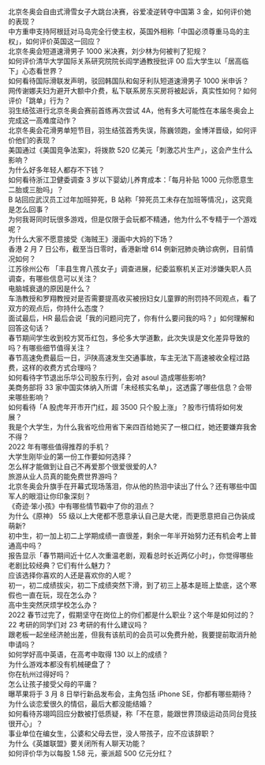 北京冬奥会自由式滑雪女子大跳台决赛，谷爱凌逆转夺中国第 3 金，如何评价她的表现？  
中方重申支持阿根廷对马岛完全行使主权，英国外相称「中国必须尊重马岛的主权」，如何评价英国这一回应？  
北京冬奥会短道速滑男子 1000 米决赛，刘少林为何被判了犯规？  
如何评价清华大学国际关系研究院院长阎学通教授批评 00 后大学生以「居高临下」心态看世界？  
如何看待国际滑联发声明，驳回韩国队和匈牙利队短道速滑男子 1000 米申诉？  
网传谢娜夫妇为避开大额中介费，私下联系房东买房将被起诉，真实性如何？如何评价「跳单」行为？  
羽生结弦进行北京冬奥会赛前首练再次尝试 4A，他有多大可能性在本届冬奥会上完成这一高难度动作？  
北京冬奥会花滑男单短节目，羽生结弦首秀失误，陈巍领跑，金博洋晋级，如何评价他们的表现？  
美国通过《美国竞争法案》，将拨款 520 亿美元「刺激芯片生产」，这会产生什么影响？  
为什么好多年轻人都存不下钱？  
如何看待浙江卫健委调查 3 岁以下婴幼儿养育成本：「每月补贴 1000 元你愿意生二胎或三胎吗」？  
B 站回应武汉员工过年加班猝死，B 站称「猝死员工未存在加班等情况」，这究竟是怎么回事？  
为何我哥同时玩很多游戏，但是仅限于会玩都不精通，他为什么不专精于一个游戏呢？  
为什么大家不愿意接受《海贼王》漫画中大妈的下场？  
香港 2 月 7 日公布，截至当日零时，香港新增 614 例新冠肺炎确诊病例，目前情况如何？  
江苏徐州公布 「丰县生育八孩女子」调查进展，纪委监察机关正对涉嫌失职人员调查，有哪些信息可以关注？  
电脑城衰退的原因是什么？  
车浩教授和罗翔教授对是否需要提高收买被拐妇女儿童罪的刑罚持不同观点，看了双方的观点后，你持什么态度？  
面试最后，HR 最后会说「我的问题问完了，你有什么要问我的吗？」如何理解和回答这句话？  
春节期间学生收到校方冥币红包，多伦多大学道歉，此次失误是文化差异导致的吗？有哪些细节值得关注？  
春节高速免费最后一日，沪陕高速发生交通事故，车主无法下高速被收全程过路费，这样的收费方式合理吗？  
如何看待字节退出乐华公司股东行列，会对 asoul 造成哪些影响?  
美商务部将 33 家中国实体纳入所谓「未经核实名单」，这透露了哪些信息？会带来哪些影响？  
如何看待「A 股虎年开市开门红，超 3500 只个股上涨」？股市行情将如何发展？  
我是个大学生，为什么我省吃俭用省下来四百给她买了一根口红，她还要嫌弃我舍不得？  
2022 年有哪些值得推荐的手机？  
大学生刚毕业的第一份工作要如何选择？  
怎么样才能做到让自己不再爱那个很爱很爱的人?  
旅游从业人员真的能免费世界游吗？  
北京冬奥会升旗手在开幕式现场落泪，你从他的热泪中读出了什么？还有哪些中国军人的眼泪让你印象深刻？  
《奇迹·笨小孩》中有哪些情节戳中了你的泪点？  
为什么《原神》 55 级以上大佬都不愿意承认自己是大佬，而更愿意把自己伪装成萌新?  
初中生，初一加上初二上学期成绩一直很差，剩余一年半开始努力还有机会考上普通高中吗？  
报告显示「春节期间近十亿人次重温老剧，观看总时长近两亿小时」，你觉得哪些老剧比较经典？它们有什么魅力？  
应该选择你喜欢的人还是喜欢你的人呢？  
初一，初二成绩拔尖，初二下成绩突然下滑，到了初三上基本是班上垫底，这个寒假也一直在玩，现在怎么办？  
高中生突然厌烦学校怎么办？  
2022 春节过完了，假期坚守在岗位上的你们都是什么职业？这个年是如何过的？  
22 考研的同学们对 23 考研的有什么建议吗？  
跟老板一起坐经济舱出差，但我有该航司的会员可以免费升舱，我要提前取消升舱申请吗？  
如何学好高中英语，在高考中取得 130 以上的成绩？  
为什么游戏本都没有机械硬盘了？  
你在杭州过得好吗？  
怎么让孩子接受父母的平庸？  
曝苹果将于 3 月 8 日举行新品发布会，主角包括 iPhone SE，你都有哪些期待？  
为什么谈恋爱很久的情侣，最后大都没能结婚？  
如何看待苏翊鸣回应分数被打低质疑，称「不在意，能跟世界顶级运动员同台竞技很开心」？  
事业单位在编女生，公婆和父母去世，没人带孩子，应不应该辞职？  
为什么《英雄联盟》要关闭所有人聊天功能？  
如何评价华为以每股 1.58 元，豪派超 500 亿元分红？  
